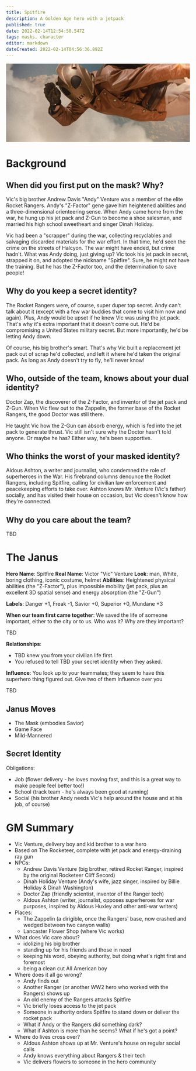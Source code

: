 ```yaml
---
title: Spitfire
description: A Golden Age hero with a jetpack
published: true
date: 2022-02-14T12:54:50.547Z
tags: masks, character
editor: markdown
dateCreated: 2022-02-14T04:56:36.892Z
---
```


![r91045.jpg](/r91045.jpg)

# Background

## When did you first put on the mask? Why?

Vic's big brother Andrew Davis "Andy" Venture was a member of the elite Rocket Rangers. Andy's "Z-Factor" gene gave him heightened abilities and a three-dimensional orienteering sense. When Andy came home from the war, he hung up his jet pack and Z-Gun to become a shoe salesman, and married his high school sweetheart and singer Dinah Holiday.

Vic had been a "scrapper" during the war, collecting recyclables and salvaging discarded materials for the war effort. In that time, he'd seen the crime on the streets of Halcyon. The war might have ended, but crime hadn't. What was Andy doing, just giving up? Vic took his jet pack in secret, strapped it on, and adopted the nickname "Spitfire". Sure, he might not have the training. But he has the Z-Factor too, and the determination to save people!

## Why do you keep a secret identity?

The Rocket Rangers were, of course, super duper top secret. Andy can't talk about it (except with a few war buddies that come to visit him now and again). Plus, Andy would be upset if he knew Vic was using the jet pack. That's why it's extra important that it doesn't come out. He'd be compromising a United States military secret. But more importantly, he'd be letting Andy down.

Of course, his big brother's smart. That's why Vic built a replacement jet pack out of scrap he'd collected, and left it where he'd taken the original pack. As long as Andy doesn't try to fly, he'll never know!

## Who, outside of the team, knows about your dual identity?
Doctor Zap, the discoverer of the Z-Factor, and inventor of the jet pack and Z-Gun. When Vic flew out to the Zappelin, the former base of the Rocket Rangers, the good Doctor was still there. 

He taught Vic how the Z-Gun can absorb energy, which is fed into the jet pack to generate thrust. Vic still isn't sure why the Doctor hasn't told anyone. Or maybe he has? Either way, he's been supportive.

## Who thinks the worst of your masked identity?
Aldous Ashton, a writer and journalist, who condemned the role of superheroes in the War. His firebrand columns denounce the Rocket Rangers, including Spitfire, calling for civilian law enforcement and peacekeeping efforts to take over. Ashton knows Mr. Venture (Vic's father) socially, and has visited their house on occasion, but Vic doesn't know how they're connected.

## Why do you care about the team?
TBD

# The Janus
**Hero Name**: Spitfire
**Real Name**: Victor "Vic" Venture
**Look**: man, White, boring clothing, iconic costume, helmet
**Abilities**: Heightened physical abilities (the "Z-Factor"), plus impossible mobility (jet pack, plus an excellent 3D spatial sense) and energy absorption (the "Z-Gun")

**Labels**: Danger +1, Freak -1, Savior +0, Superior +0, Mundane +3

**When our team first came together**: We saved the life of someone important, either to the city or to us. Who was it? Why are they 
important?

TBD

**Relationships**:
- TBD knew you from your civilian life first.
- You refused to tell TBD your secret identity when they asked.

**Influence**: You look up to your teammates; they seem to have this superhero thing figured out. Give two of them Influence over you

TBD

## Janus Moves

- The Mask (embodies Savior)
- Game Face
- Mild-Mannered

## Secret Identity

Obligations:

- Job (flower delivery - he loves moving fast, and this is a great way to make people feel better too!)
- School (track team - he's always been good at running)
- Social (his brother Andy needs Vic's help around the house and at his job, of course)

# GM Summary

* Vic Venture, delivery boy and kid brother to a war hero
* Based on The Rocketeer, complete with jet pack and energy-draining ray gun
* NPCs:
  * Andrew Davis Venture (big brother, retired Rocket Ranger, inspired by the original Rocketeer Cliff Secord)
  * Dinah Holiday Venture (Andy's wife, jazz singer, inspired by Billie Holiday & Dinah Washington)
  * Doctor Zap (friendly scientist, inventor of the Ranger tech)
  * Aldous Ashton (writer, journalist, opposes superheroes for war purposes, inspired by Aldous Huxley and other anti-war writers)
* Places:
  * The Zappelin (a dirigible, once the Rangers' base, now crashed and wedged between two canyon walls)
  * Lancaster Flower Shop (where Vic works)
* What does Vic care about?
  * idolizing his big brother
  * standing up for his friends and those in need
  * keeping his word, obeying authority, but doing what's right first and foremost
  * being a clean cut All American boy
* Where does it all go wrong?
  * Andy finds out
  * Another Ranger (or another WW2 hero who worked with the Rangers) shows up
  * An old enemy of the Rangers attacks Spitfire
  * Vic briefly loses access to the jet pack
  * Someone in authority orders Spitfire to stand down or deliver the rocket pack
  * What if Andy or the Rangers did something dark?
  * What if Ashton is more than he seems? What if he's got a point?
* Where do lives cross over?
  * Aldous Ashton shows up at Mr. Venture's house on regular social calls
  * Andy knows everything about Rangers & their tech
  * Vic delivers flowers to someone in the hero community